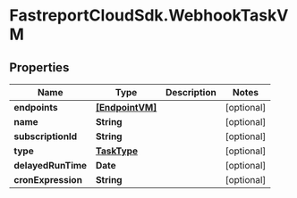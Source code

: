 # FastreportCloudSdk.WebhookTaskVM

## Properties

Name | Type | Description | Notes
------------ | ------------- | ------------- | -------------
**endpoints** | [**[EndpointVM]**](EndpointVM.md) |  | [optional] 
**name** | **String** |  | [optional] 
**subscriptionId** | **String** |  | [optional] 
**type** | [**TaskType**](TaskType.md) |  | [optional] 
**delayedRunTime** | **Date** |  | [optional] 
**cronExpression** | **String** |  | [optional] 


